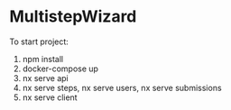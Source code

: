 # MultistepWizard

To start project:

1. npm install
2. docker-compose up
3. nx serve api
4. nx serve steps, nx serve users, nx serve submissions
5. nx serve client
